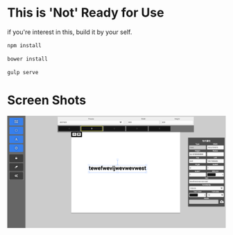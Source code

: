 This is 'Not' Ready for Use
=================
if you're interest in this, build it by your self.

```bash
npm install
```

```bash
bower install
```

```bash
gulp serve
```

Screen Shots
===========
![screenshots](/app/images/screenshots.png)